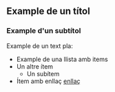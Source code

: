 ## Example de un títol

### Example d'un subtítol

Example de un text pla: 

- Example de una llista amb items
- Un altre ítem
  - Un subítem
- Ítem amb enllaç [enllaç](https://github.com/MarcosMon/hello-world/)
